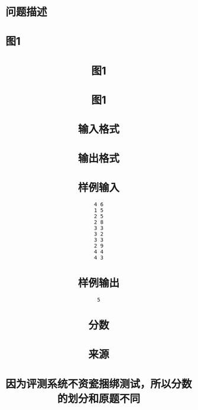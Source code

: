 

# 问题描述



# 图1


<center>

# 图1


<center>

# 图1



# 输入格式



# 输出格式



# 样例输入


<pre>4 6
1 5
2 5
2 8
3 3
3 2
3 3
2 9
4 4
4 3
</pre>

# 样例输出


<pre>5
</pre>

# 分数



# 来源



# 因为评测系统不资瓷捆绑测试，所以分数的划分和原题不同


